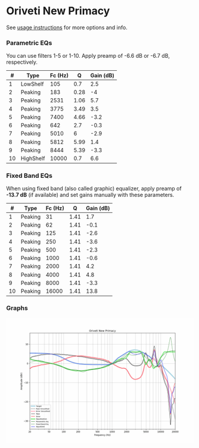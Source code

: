# Oriveti New Primacy
See [usage instructions](https://github.com/jaakkopasanen/AutoEq#usage) for more options and info.

### Parametric EQs
You can use filters 1-5 or 1-10. Apply preamp of -6.6 dB or -6.7 dB, respectively.

|   # | Type      |   Fc (Hz) |    Q |   Gain (dB) |
|-----|-----------|-----------|------|-------------|
|   1 | LowShelf  |       105 | 0.7  |         2.5 |
|   2 | Peaking   |       183 | 0.28 |        -4   |
|   3 | Peaking   |      2531 | 1.06 |         5.7 |
|   4 | Peaking   |      3775 | 3.49 |         3.5 |
|   5 | Peaking   |      7400 | 4.66 |        -3.2 |
|   6 | Peaking   |       642 | 2.7  |        -0.3 |
|   7 | Peaking   |      5010 | 6    |        -2.9 |
|   8 | Peaking   |      5812 | 5.99 |         1.4 |
|   9 | Peaking   |      8444 | 5.39 |        -3.3 |
|  10 | HighShelf |     10000 | 0.7  |         6.6 |

### Fixed Band EQs
When using fixed band (also called graphic) equalizer, apply preamp of **-13.7 dB** (if available) and set gains manually with these parameters.

|   # | Type    |   Fc (Hz) |    Q |   Gain (dB) |
|-----|---------|-----------|------|-------------|
|   1 | Peaking |        31 | 1.41 |         1.7 |
|   2 | Peaking |        62 | 1.41 |        -0.1 |
|   3 | Peaking |       125 | 1.41 |        -2.6 |
|   4 | Peaking |       250 | 1.41 |        -3.6 |
|   5 | Peaking |       500 | 1.41 |        -2.3 |
|   6 | Peaking |      1000 | 1.41 |        -0.6 |
|   7 | Peaking |      2000 | 1.41 |         4.2 |
|   8 | Peaking |      4000 | 1.41 |         4.8 |
|   9 | Peaking |      8000 | 1.41 |        -3.3 |
|  10 | Peaking |     16000 | 1.41 |        13.8 |

### Graphs
![](./Oriveti%20New%20Primacy.png)
